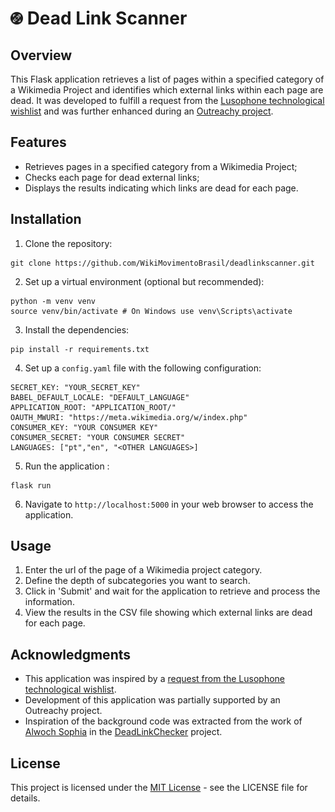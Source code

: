# <img src="/static/images/logo.svg" alt="Icon" width="20"/> Dead Link Scanner

## Overview

This Flask application retrieves a list of pages within a specified category of a Wikimedia Project and identifies which external links within each page are dead. It was developed to fulfill a request from the [Lusophone technological wishlist](https://meta.wikimedia.org/wiki/Lista_de_desejos_tecnológicos_da_lusofonia) and was further enhanced during an [Outreachy project](https://www.outreachy.org).

## Features

- Retrieves pages in a specified category from a Wikimedia Project;
- Checks each page for dead external links;
- Displays the results indicating which links are dead for each page.

## Installation

1. Clone the repository:
````
git clone https://github.com/WikiMovimentoBrasil/deadlinkscanner.git
````

2. Set up a virtual environment (optional but recommended):
````
python -m venv venv
source venv/bin/activate # On Windows use venv\Scripts\activate
````

3. Install the dependencies:
````
pip install -r requirements.txt
````

4. Set up a `config.yaml` file with the following configuration:
````
SECRET_KEY: "YOUR_SECRET_KEY"
BABEL_DEFAULT_LOCALE: "DEFAULT_LANGUAGE"
APPLICATION_ROOT: "APPLICATION_ROOT/"
OAUTH_MWURI: "https://meta.wikimedia.org/w/index.php"
CONSUMER_KEY: "YOUR CONSUMER KEY"
CONSUMER_SECRET: "YOUR CONSUMER SECRET"
LANGUAGES: ["pt","en", "<OTHER LANGUAGES>]
````

5. Run the application :
````
flask run
````

6. Navigate to `http://localhost:5000` in your web browser to access the application.

## Usage

1. Enter the url of the page of a Wikimedia project category.
2. Define the depth of subcategories you want to search.
3. Click in 'Submit' and wait for the application to retrieve and process the information.
4. View the results in the CSV file showing which external links are dead for each page.

## Acknowledgments

- This application was inspired by a [request from the Lusophone technological wishlist](https://w.wiki/6vkq).
- Development of this application was partially supported by an Outreachy project.
- Inspiration of the background code was extracted from the work of [Alwoch Sophia](https://github.com/Alwoch) in the [DeadLinkChecker](https://github.com/WikiMovimentoBrasil/deadlinkchecker) project.

## License

This project is licensed under the [MIT License](https://opensource.org/license/mit) - see the LICENSE file for details.